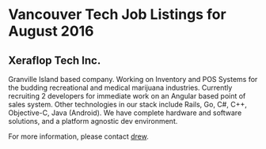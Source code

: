 # Vancouver Tech Job Listings for August 2016

## Xeraflop Tech Inc.
Granville Island based company. Working on Inventory and POS Systems for the budding recreational and medical marijuana industries. Currently recruiting 2 developers for immediate work on an Angular based point of sales system. Other technologies in our stack include Rails, Go, C#, C++, Objective-C, Java (Android). We have complete hardware and software solutions, and a platform agnostic dev environment.  
  
For more information, please contact [drew](mailto:drew@drewbro.com).
